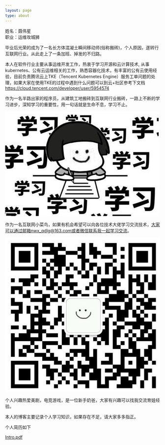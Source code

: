 ```yaml
---
layout: page
type: about
---
```


姓名：聂伟星  
职业：运维攻城狮

毕业后光荣的成为了一名长方体混凝土瞬间移动师(俗称搬砖)，个人原因，遂转行互联网行业。从此走上了一条加班、掉发的不归路。

本人在软件行业主要从事运维开发工作，热衷于学习开源和云计算技术, 从事kubernetes、公有云运维相关的工作，熟悉容器化技术，有丰富的公有云使用经验，目前负责腾讯云上TKE（Tencent Kubernetes Engine）服务工单问题的处理，如果大家在使用TKE的过程中遇到什么问题可以到云+社区参考下文档<https://cloud.tencent.com/developer/user/5954574>

作为一名半路出家的程序员，从建筑工地搬砖到互联网行业搬砖，一路上不断的学习进步，深知学习的重要性，用一句话就是生命不息，学习不止。

![upload-image](/assets/images/a.jpg) 


作为一名互联网小菜鸟，如果有机会希望可以向各位技术大佬学习交流技术，大家可以通过邮箱nwx_qdlg@163.com或者微信联系我一起学习交流。

![upload-image](/assets/images/wechat.jpg) 

个人兴趣热爱美剧，电竞游戏，是一位新手奶爸，大家有兴趣可以找我交流育娃经验。

本人的博客主要记录个人学习知识，如果存在不足，请大家多多指正。

个人简历如下

[Intro.pdf](/docs/深圳_容器运维工程师__聂伟星简历.pdf)



